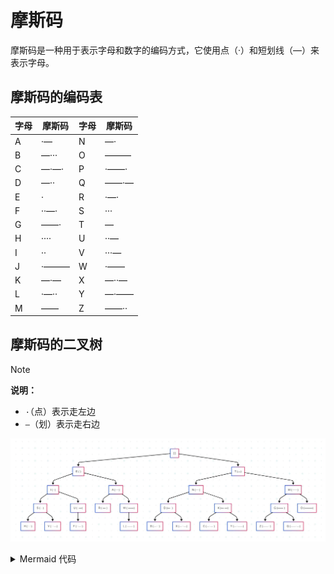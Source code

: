 # 摩斯码

摩斯码是一种用于表示字母和数字的编码方式，它使用点（·）和短划线（—）来表示字母。

## 摩斯码的编码表

| 字母 | 摩斯码 | 字母 | 摩斯码 |
| ---- | ------ | ---- | ------ |
| A    | ·—     | N    | —·     |
| B    | —···   | O    | ———    |
| C    | —·—·   | P    | ·——·   |
| D    | —··    | Q    | ——·—   |
| E    | ·      | R    | ·—·    |
| F    | ··—·   | S    | ···    |
| G    | ——·    | T    | —      |
| H    | ····   | U    | ··—    |
| I    | ··     | V    | ···—   |
| J    | ·———   | W    | ·——    |
| K    | —·—    | X    | —··—   |
| L    | ·—··   | Y    | —·——   |
| M    | ——     | Z    | ——··   |

## 摩斯码的二叉树

> [!NOTE]
>
> **说明：**
>
> - `·`（点）表示走左边
> - `—`（划）表示走右边

![morse-code.jpg](assets/morse-code.jpg)

<details>
<summary>Mermaid 代码</summary>

```mermaid
graph TD
    ROOT["[ ]"]

    ROOT --> E["E (·)"]
    ROOT --> T["T (—)"]

    E --> I["I (··)"]
    E --> A["A (·—)"]
    T --> N["N (—·)"]
    T --> M["M (——)"]

    I --> S["S (···)"]
    I --> U["U (··—)"]
    A --> R["R (·—·)"]
    A --> W["W (·——)"]
    N --> D["D (—··)"]
    N --> K["K (—·—)"]
    M --> G["G (——·)"]
    M --> O["O (———)"]

    S --> H["H (····)"]
    S --> V["V (···—)"]
    U --> F["F (··—·)"]
    W --> L["L (·——·)"]
    D --> B["B (—···)"]
    D --> X["X (—··—)"]
    K --> C["C (—·—·)"]
    K --> Y["Y (—·——)"]
    G --> Z["Z (——··)"]
    G --> Q["Q (——·—)"]
```

</details>
